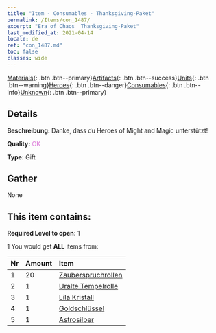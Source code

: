 ```yaml
---
title: "Item - Consumables - Thanksgiving-Paket"
permalink: /Items/con_1487/
excerpt: "Era of Chaos  Thanksgiving-Paket"
last_modified_at: 2021-04-14
locale: de
ref: "con_1487.md"
toc: false
classes: wide
---
```

 [Materials](/de/Items/){: .btn .btn--primary}[Artifacts](/de/Items/Artifacts/){: .btn .btn--success}[Units](/de/Items/Units/){: .btn .btn--warning}[Heroes](/de/Items/Heroes/){: .btn .btn--danger}[Consumables](/de/Items/Consumables/){: .btn .btn--info}[Unknown](/de/Items/Unknown/){: .btn .btn--primary}

## Details
 **Beschreibung:** Danke, dass du Heroes of Might and Magic unterstützt!

 **Quality:** <span style="color: #DA70D6">OK</span>

 **Type:** Gift

## Gather

  None

## This item contains:

 **Required Level to open:** 1

 1 You would get **ALL** items  from:

  | Nr | Amount |     Item    |
  |:---|:-------|:------------|
  | 1 | 20 | [Zauberspruchrollen](/de/Items/con_694/) | 
  | 2 | 1 | [Uralte Tempelrolle](/de/Items/con_697/) | 
  | 3 | 1 | [Lila Kristall](/de/Items/con_720/) | 
  | 4 | 1 | [Goldschlüssel](/de/Items/con_783/) | 
  | 5 | 1 | [Astrosilber](/de/Items/con_969/) | 
